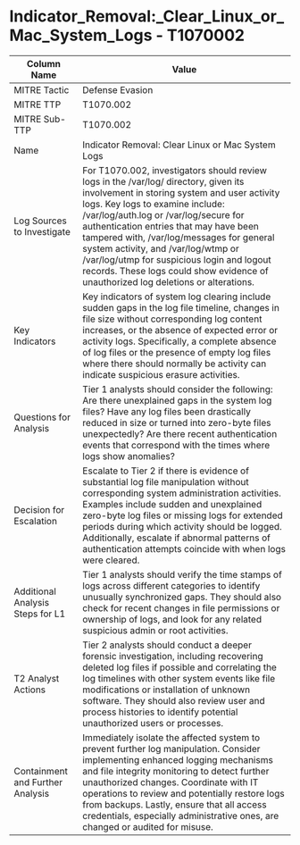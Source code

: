 # Indicator_Removal:_Clear_Linux_or_Mac_System_Logs - T1070002

| Column Name | Value |
|-------------|-------|
| MITRE Tactic | Defense Evasion |
| MITRE TTP | T1070.002 |
| MITRE Sub-TTP | T1070.002 |
| Name | Indicator Removal: Clear Linux or Mac System Logs |
| Log Sources to Investigate | For T1070.002, investigators should review logs in the /var/log/ directory, given its involvement in storing system and user activity logs. Key logs to examine include: /var/log/auth.log or /var/log/secure for authentication entries that may have been tampered with, /var/log/messages for general system activity, and /var/log/wtmp or /var/log/utmp for suspicious login and logout records. These logs could show evidence of unauthorized log deletions or alterations. |
| Key Indicators | Key indicators of system log clearing include sudden gaps in the log file timeline, changes in file size without corresponding log content increases, or the absence of expected error or activity logs. Specifically, a complete absence of log files or the presence of empty log files where there should normally be activity can indicate suspicious erasure activities. |
| Questions for Analysis | Tier 1 analysts should consider the following: Are there unexplained gaps in the system log files? Have any log files been drastically reduced in size or turned into zero-byte files unexpectedly? Are there recent authentication events that correspond with the times where logs show anomalies? |
| Decision for Escalation | Escalate to Tier 2 if there is evidence of substantial log file manipulation without corresponding system administration activities. Examples include sudden and unexplained zero-byte log files or missing logs for extended periods during which activity should be logged. Additionally, escalate if abnormal patterns of authentication attempts coincide with when logs were cleared. |
| Additional Analysis Steps for L1 | Tier 1 analysts should verify the time stamps of logs across different categories to identify unusually synchronized gaps. They should also check for recent changes in file permissions or ownership of logs, and look for any related suspicious admin or root activities. |
| T2 Analyst Actions | Tier 2 analysts should conduct a deeper forensic investigation, including recovering deleted log files if possible and correlating the log timelines with other system events like file modifications or installation of unknown software. They should also review user and process histories to identify potential unauthorized users or processes. |
| Containment and Further Analysis | Immediately isolate the affected system to prevent further log manipulation. Consider implementing enhanced logging mechanisms and file integrity monitoring to detect further unauthorized changes. Coordinate with IT operations to review and potentially restore logs from backups. Lastly, ensure that all access credentials, especially administrative ones, are changed or audited for misuse. |
